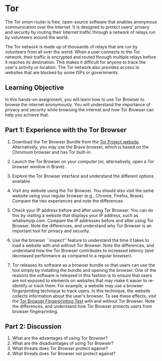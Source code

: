 # Tor

The Tor onion router is free, open-source software that enables anonymous
communication over the Internet. It is designed to protect users' privacy and
security by routing their Internet traffic through a network of relays run by
volunteers around the world. 

The Tor network is made up of thousands of relays that are run by volunteers
from all over the world. When a user connects to the Tor network, their traffic
is encrypted and routed through multiple relays before it reaches its
destination. This makes it difficult for anyone to trace the user's activity or
location. The Tor network also provides access to websites that are blocked by
some ISPs or governments.

## Learning Objective

In this hands-on assignment, you will learn how to use Tor Browser to browse
the internet anonymously. You will understand the importance of privacy and
security while browsing the internet and how Tor Browser can help you achieve
that.


## Part 1: Experience with the Tor Browser

1. Download the Tor Browser Bundle from the [Tor Project
   website](https://www.torproject.org/download/). Alternatively, you may use
   the Brave browser, which is based on the Chromium browser and has Tor built-in.

2. Launch the Tor Browser on your computer (or, alternatively, open a Tor browser window in Brave). 

3. Explore the Tor Browser interface and understand the different options available.

4. Visit any website using the Tor Browser. You should also visit the same
   website using your regular browser (e.g., Chrome, Firefox, Brave). Compare
   the two experiences and note the differences.

5. Check your IP address before and after using Tor Browser. You can do this by
   visiting a website that displays your IP address, such as whatismyip.com.
   Compare the IP addresses before and after using Tor Browser. Note the
   differences, and understand why Tor Browser is an important tool for privacy
   and security.

6. Use the browser ``inspect'' feature to understand the time it takes to load a
   website with and without Tor Browser. Note the differences, and understand
   how the Tor Browser contributes to increased latency (and decreased
   performance as compared to a regular browser).

7. Tor releases its software as a browser bundle so that users can use the tool
   simply by installing the bundle and opening the browser. One of the reasons
   the software is released in this fashion is to ensure that users are not
   exposed to elements on websites that may make it easier to re-identify or track
   them. For example, a website may use a browser fingerprinting technique to track
   users. In this technique, the website collects information about the user's browser. 
   To see these effects, visit the [Tor Browser Fingerprinting Test](https://amiunique.org/fp) 
   with and without Tor Browser. Note the differences, and understand how Tor
   Browser protects users from browser fingerprinting.

## Part 2: Discussion

1. What are the advantages of using Tor Browser?
2. What are the disadvantages of using Tor Browser?
3. What threats does Tor Browser protect against?
4. What threats does Tor Browser not protect against?
